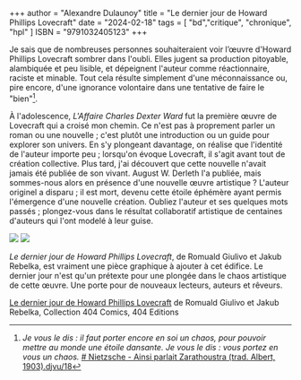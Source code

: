 +++
author = "Alexandre Dulaunoy"
title = "Le dernier jour de Howard Phillips Lovecraft"
date = "2024-02-18"
tags = [
    "bd","critique", "chronique", "hpl"
]
ISBN = "9791032405123"
+++

Je sais que de nombreuses personnes souhaiteraient voir l’œuvre d'Howard Phillips Lovecraft sombrer dans l'oubli. Elles jugent sa production pitoyable, alambiquée et peu lisible, et dépeignent l'auteur comme réactionnaire, raciste et minable. Tout cela résulte simplement d'une méconnaissance ou, pire encore, d'une ignorance volontaire dans une tentative de faire le "bien"[^1].

À l'adolescence, _L'Affaire Charles Dexter Ward_ fut la première œuvre de Lovecraft qui a croisé mon chemin. Ce n'est pas à proprement parler un roman ou une nouvelle ; c'est plutôt une introduction ou un guide pour explorer son univers. En s'y plongeant davantage, on réalise que l'identité de l'auteur importe peu ; lorsqu'on évoque Lovecraft, il s'agit avant tout de création collective. Plus tard, j'ai découvert que cette nouvelle n'avait jamais été publiée de son vivant. August W. Derleth l'a publiée, mais sommes-nous alors en présence d'une nouvelle œuvre artistique ? L'auteur originel a disparu ; il est mort, devenu cette étoile éphémère ayant permis l'émergence d'une nouvelle création. Oubliez l'auteur et ses quelques mots passés ; plongez-vous dans le résultat collaboratif artistique de centaines d'auteurs qui l'ont modelé à leur guise.

![](/images/hpl-1.jpeg)
![](/images/hpl-2.jpeg)

*Le dernier jour de Howard Phillips Lovecraft*, de Romuald Giulivo et Jakub Rebelka, est vraiment une pièce graphique à ajouter à cet édifice. Le dernier jour n'est qu'un prétexte pour une plongée dans le chaos artistique de cette œuvre. Une porte pour de nouveaux lecteurs, auteurs et rêveurs.

[Le dernier jour de Howard Phillips Lovecraft](https://www.lisez.com/ebook/le-dernier-jour-de-howard-phillips-lovecraft/9791032408414) de Romuald Giulivo et Jakub Rebelka, Collection 404 Comics, 404 Editions

[^1]: *Je vous le dis : il faut porter encore en soi un chaos, pour pouvoir mettre au monde une étoile dansante. Je vous le dis : vous portez en vous un chaos.* [# Nietzsche - Ainsi parlait Zarathoustra (trad. Albert, 1903).djvu/18](https://fr.wikisource.org/wiki/Page:Nietzsche_-_Ainsi_parlait_Zarathoustra_(trad._Albert,_1903).djvu/18)
